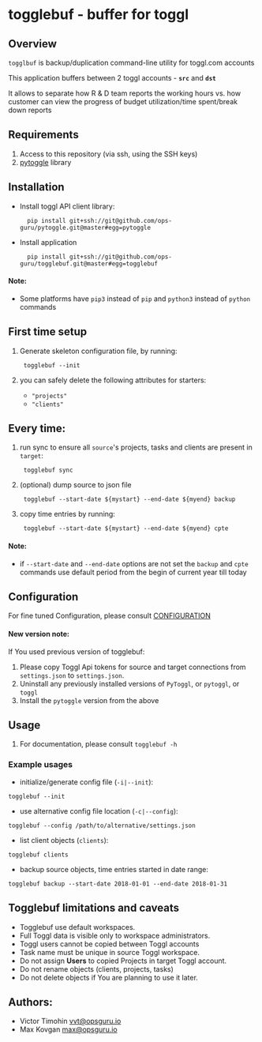 # togglebuf - buffer for toggl

## Overview

`togglbuf` is backup/duplication command-line utility for toggl.com accounts

This application buffers between 2 toggl accounts - **`src`** and **`dst`**

It allows to separate how R &amp; D team reports the working hours vs. how customer can view the progress of budget utilization/time spent/break down reports

## Requirements

1. Access to this repository (via ssh, using the SSH keys)
2. [pytoggle](https://github.com/ops-guru/pytoggle.git) library


## Installation

* Install toggl API client library:
        
        pip install git+ssh://git@github.com/ops-guru/pytoggle.git@master#egg=pytoggle
* Install application
        
        pip install git+ssh://git@github.com/ops-guru/togglebuf.git@master#egg=togglebuf

#### Note:

* Some platforms have `pip3` instead of `pip` and `python3` instead of `python` commands

## First time setup

1. Generate skeleton configuration file, by running:
        
        togglebuf --init
1. you can safely delete the following attributes for starters:
    * `"projects"`
    * `"clients"`


## Every time:

1. run sync to ensure all `source`'s projects, tasks and clients are present in `target`:
        
        togglebuf sync
1. (optional) dump source to json file
        
        togglebuf --start-date ${mystart} --end-date ${myend} backup

1. copy time entries by running:
        
        togglebuf --start-date ${mystart} --end-date ${myend} cpte
#### Note:

* if `--start-date` and `--end-date` options are not set the `backup` and `cpte` commands
use default period from the begin of current year till today


## Configuration

For fine tuned Configuration, please consult [CONFIGURATION](CONFIGURATION.md)

#### New version note:

If You used previous version of togglebuf:
1. Please copy Toggl Api tokens for source and target connections from `settings.json` to `settings.json`.
1. Uninstall any previously installed versions of `PyToggl`, or `pytoggl`, or `toggl`
1. Install the `pytoggle` version from the above


## Usage

1. For documentation, please consult `togglebuf -h`

### Example usages
* initialize/generate config file (`-i|--init`):
```
togglebuf --init
```

* use alternative config file location (`-c|--config`):
```
togglebuf --config /path/to/alternative/settings.json
```

* list client objects (`clients`):
```
togglebuf clients
```

* backup source objects, time entries started in date range:
```
togglebuf backup --start-date 2018-01-01 --end-date 2018-01-31
```


## Togglebuf limitations and caveats

* Togglebuf use default workspaces.
* Full Toggl data is visible only to workspace administrators.
* Toggl users cannot be copied between Toggl accounts 
* Task name must be unique in source Toggl workspace.
* Do not assign **Users** to copied Projects in target Toggl account.
* Do not rename objects (clients, projects, tasks)
* Do not delete objects if You are planning to use it later.


## Authors:

- Victor Timohin <vvt@opsguru.io>
- Max Kovgan <max@opsguru.io>
